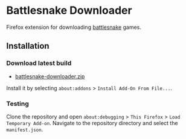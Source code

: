 # Battlesnake Downloader

Firefox extension for downloading [battlesnake](https://play.battlesnake.com) games.

## Installation

### Download latest build

* [battlesnake-downloader.zip](https://gitlab.com/l4r0x/battlesnake-downloader/-/jobs/artifacts/master/download?job=deploy)

Install it by selecting `about:addons` > `Install Add-On From File...`.

### Testing

Clone the repository and open `about:debugging` > `This Firefox` > `Load Temporary Add-on`.
Navigate to the repository directory and select the `manifest.json`.
